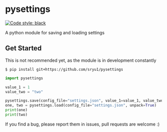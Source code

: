 # pysettings

[![Code style: black](https://img.shields.io/badge/code%20style-black-000000.svg)](https://github.com/psf/black)

A python module for saving and loading settings

## Get Started

This is not recommended yet, as the module is in development constantly

```console
$ pip install git+https://github.com/sryu1/pysettings
```

```python
import pysettings

value_1 = 1
value_two = "two"

pysettings.save(config_file="settings.json", value_1=value_1, value_two=value_two)
one, two = pysettings.load(config_file="settings.json", unpack=True)
print(one)
print(two)
```

If you find a bug, please report them in issues, pull requests are welcome :)
